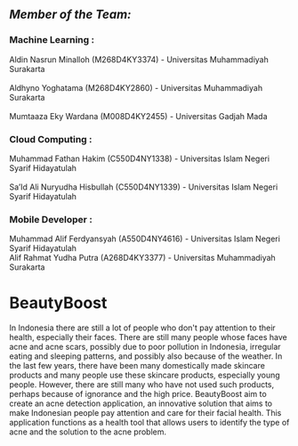 ## *Member of the Team:*

### Machine Learning :
Aldin Nasrun Minalloh (M268D4KY3374) - Universitas Muhammadiyah Surakarta	<br />	
Aldhyno Yoghatama (M268D4KY2860) - Universitas Muhammadiyah Surakarta	<br />	
Mumtaaza Eky Wardana (M008D4KY2455) - Universitas Gadjah Mada		

### Cloud Computing :
Muhammad Fathan Hakim (C550D4NY1338) - Universitas Islam Negeri Syarif Hidayatulah	<br />	
Sa’Id Ali Nuryudha Hisbullah (C550D4NY1339) - Universitas Islam Negeri Syarif Hidayatulah		

### Mobile Developer :
Muhammad Alif Ferdyansyah (A550D4NY4616) - Universitas Islam Negeri Syarif Hidayatulah		<br />
Alif Rahmat Yudha Putra (A268D4KY3377) - Universitas Muhammadiyah Surakarta		

# BeautyBoost
In Indonesia there are still a lot of people who don't pay attention to their health, especially their faces. There are still many people whose faces have acne and acne scars, possibly due to poor pollution in Indonesia, irregular eating and sleeping patterns, and possibly also because of the weather. In the last few years, there have been many domestically made skincare products and many people use these skincare products, especially young people. However, there are still many who have not used such products, perhaps because of ignorance and the high price. BeautyBoost aim to create an acne detection application, an innovative solution that aims to make Indonesian people pay attention and care for their facial health. This application functions as a health tool that allows users to identify the type of acne and the solution to the acne problem.
